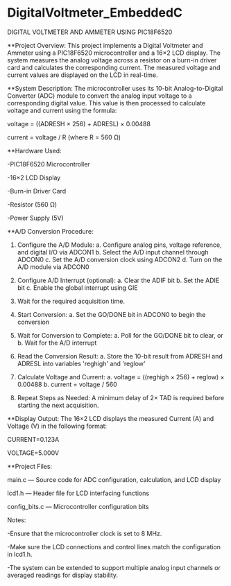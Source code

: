 # DigitalVoltmeter_EmbeddedC

DIGITAL VOLTMETER AND AMMETER USING PIC18F6520

**Project Overview:
This project implements a Digital Voltmeter and Ammeter using a PIC18F6520 microcontroller and a 16×2 LCD display. The system measures the analog voltage across a resistor on a burn-in driver card and calculates the corresponding current. The measured voltage and current values are displayed on the LCD in real-time.

**System Description:
The microcontroller uses its 10-bit Analog-to-Digital Converter (ADC) module to convert the analog input voltage to a corresponding digital value. This value is then processed to calculate voltage and current using the formula:

voltage = ((ADRESH × 256) + ADRESL) × 0.00488

current = voltage / R (where R = 560 Ω)

**Hardware Used:

-PIC18F6520 Microcontroller

-16×2 LCD Display

-Burn-in Driver Card

-Resistor (560 Ω)

-Power Supply (5V)

**A/D Conversion Procedure:

1. Configure the A/D Module:
  a. Configure analog pins, voltage reference, and digital I/O via ADCON1
  b. Select the A/D input channel through ADCON0
  c. Set the A/D conversion clock using ADCON2
  d. Turn on the A/D module via ADCON0

2. Configure A/D Interrupt (optional):
  a. Clear the ADIF bit
  b. Set the ADIE bit
  c. Enable the global interrupt using GIE

3. Wait for the required acquisition time.

4. Start Conversion:
  a. Set the GO/DONE bit in ADCON0 to begin the conversion

5. Wait for Conversion to Complete:
  a. Poll for the GO/DONE bit to clear, or
  b. Wait for the A/D interrupt

6. Read the Conversion Result:
  a. Store the 10-bit result from ADRESH and ADRESL into variables 'reghigh' and 'reglow'

7. Calculate Voltage and Current:
  a. voltage = ((reghigh × 256) + reglow) × 0.00488
  b. current = voltage / 560

8. Repeat Steps as Needed:
  A minimum delay of 2× TAD is required before starting the next acquisition.

**Display Output:
The 16×2 LCD displays the measured Current (A) and Voltage (V) in the following format:

CURRENT=0.123A

VOLTAGE=5.000V

**Project Files:

main.c — Source code for ADC configuration, calculation, and LCD display

lcd1.h — Header file for LCD interfacing functions

config_bits.c — Microcontroller configuration bits

Notes:

-Ensure that the microcontroller clock is set to 8 MHz.

-Make sure the LCD connections and control lines match the configuration in lcd1.h.

-The system can be extended to support multiple analog input channels or averaged readings for display stability.
